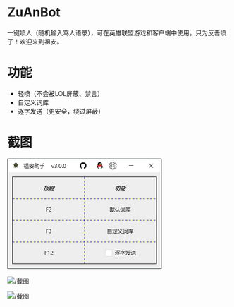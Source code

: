 # ZuAnBot

一键喷人（随机输入骂人语录），可在英雄联盟游戏和客户端中使用。只为反击喷子！欢迎来到祖安。



# 功能

* 轻喷（不会被LOL屏蔽、禁言）
* 自定义词库
* 逐字发送（更安全，绕过屏蔽）

  

# 截图

![/截图](./截图_软件.png)

![/截图](./截图_游戏.jpg)

![/截图](./截图_客户端.png)










